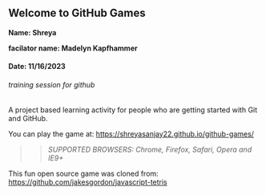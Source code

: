 ## Welcome to GitHub Games

**Name: Shreya**

__facilator name: Madelyn Kapfhammer__

#### Date: 11/16/2023

###### training session for github

A project based learning activity for people who are getting started with Git and GitHub.

You can play the game at: https://shreyasanjay22.github.io/github-games/

>> _*SUPPORTED BROWSERS*: Chrome, Firefox, Safari, Opera and IE9+_

This fun open source game was cloned from: https://github.com/jakesgordon/javascript-tetris
